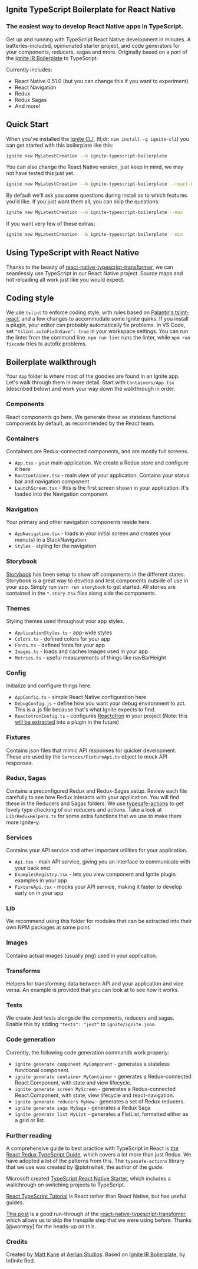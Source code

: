 ## Ignite TypeScript Boilerplate for React Native

### The easiest way to develop React Native apps in TypeScript.
Get up and running with TypeScript React Native development in minutes. A batteries-included, opinionated starter project, and code generators for your components, reducers, sagas and more. 
Originally based on a port of the [Ignite IR Boilerplate](https://github.com/infinitered/ignite-ir-boilerplate) to TypeScript.

Currently includes:

* React Native 0.51.0 (but you can change this if you want to experiment)
* React Navigation
* Redux
* Redux Sagas
* And more!

## Quick Start

When you've installed the [Ignite CLI](https://github.com/infinitered/ignite), (tl;dr: `npm install -g ignite-cli`) you can get started with this boilerplate like this:

```sh
ignite new MyLatestCreation --b ignite-typescript-boilerplate
```

You can also change the React Native version, just keep in mind, we may not have tested this just yet.

```sh
ignite new MyLatestCreation --b ignite-typescript-boilerplate --react-native-version 0.46.0-rc.2
```

By default we'll ask you some questions during install as to which features you'd like.  If you just want them all, you can skip the questions:

```sh
ignite new MyLatestCreation --b ignite-typescript-boilerplate --max
```

If you want very few of these extras:

```sh
ignite new MyLatestCreation --b ignite-typescript-boilerplate --min
```

## Using TypeScript with React Native

Thanks to the beauty of [react-native-typescript-transformer](https://github.com/ds300/react-native-typescript-transformer), we can seamlessly use TypeScript in our React Native project. Source maps and hot reloading all work just like you would expect.

## Coding style

We use `tslint` to enforce coding style, with rules based on [Palantir's tslint-react](https://github.com/palantir/tslint-react), 
and a few changes to accommodate some Ignite quirks. If you install a plugin, your editor can probably automatically fix problems. 
In VS Code, set `"tslint.autoFixOnSave": true` in your 
workspace settings. You can run the linter from the command line. `npm run lint` runs the linter, while `npm run fixcode` tries to autofix problems.

## Boilerplate walkthrough

Your `App` folder is where most of the goodies are found in an Ignite app. Let's walk through them in more detail. Start with `Containers/App.tsx` (described below) and work your way down the walkthrough in order.

### Components

React components go here. We generate these as stateless functional components by default, as recommended by the React team.

### Containers

Containers are Redux-connected components, and are mostly full screens.

* `App.tsx` - your main application. We create a Redux store and configure it here
* `RootContainer.tsx` - main view of your application. Contains your status bar and navigation component
* `LaunchScreen.tsx` - this is the first screen shown in your application. It's loaded into the Navigation component

### Navigation

Your primary and other navigation components reside here.

* `AppNavigation.tsx` - loads in your initial screen and creates your menu(s) in a StackNavigation
* `Styles` - styling for the navigation

### Storybook

[Storybook](https://storybook.js.org/) has been setup to show off components in the different states. Storybook is a great way to develop and test components outside of use in your app. Simply run `yarn run storybook` to get started. All stories are contained in the `*.story.tsx` files along side the components.

### Themes

Styling themes used throughout your app styles.

* `ApplicationStyles.ts` - app-wide styles
* `Colors.ts` - defined colors for your app
* `Fonts.ts` - defined fonts for your app
* `Images.ts` - loads and caches images used in your app
* `Metrics.ts` - useful measurements of things like navBarHeight

### Config

Initialize and configure things here.

* `AppConfig.ts` - simple React Native configuration here
* `DebugConfig.js` - define how you want your debug environment to act. This is a .js file because that's what
Ignite expects to find.
* `ReactotronConfig.ts` - configures [Reactotron](https://github.com/infinitered/reactotron) in your project (Note: this [will be extracted](https://github.com/infinitered/ignite/issues/779) into a plugin in the future)

### Fixtures

Contains json files that mimic API responses for quicker development. These are used by the `Services/FixtureApi.ts` object to mock API responses.

### Redux, Sagas

Contains a preconfigured Redux and Redux-Sagas setup. Review each file carefully to see how Redux interacts with your application. You will find these in the Reducers and Sagas folders. We use [typesafe-actions](https://github.com/piotrwitek/typesafe-actions) to get lovely
type checking of our reducers and actions. Take a look at `Lib/ReduxHelpers.ts` for some extra functions that
we use to make them more Ignite-y.

### Services

Contains your API service and other important utilities for your application.

* `Api.tsx` - main API service, giving you an interface to communicate with your back end
* `ExamplesRegistry.tsx` - lets you view component and Ignite plugin examples in your app
* `FixtureApi.tsx` - mocks your API service, making it faster to develop early on in your app


### Lib

We recommend using this folder for modules that can be extracted into their own NPM packages at some point.

### Images

Contains actual images (usually png) used in your application.

### Transforms

Helpers for transforming data between API and your application and vice versa. An example is provided that you can look at to see how it works.

### Tests

We create Jest tests alongside the components, reducers and sagas. Enable this by adding `"tests": "jest"` to `ignite/ignite.json`.

### Code generation

Currently, the following code generation commands work properly:
* `ignite generate component MyComponent` - generates a stateless functional component.
* `ignite generate container MyContainer` - generates a Redux-connected React.Component, with state and view lifecycle.
* `ignite generate screen MyScreen` - generates a Redux-connected React.Component, with state, view lifecycle and react-navigation.
* `ignite generate reducers MyNew` - generates a set of Redux reducers.
* `ignite generate saga MySaga` - generates a Redux Saga
* `ignite generate list MyList` - generates a FlatList, formatted either as a grid or list.

### Further reading

A comprehensive guide to best practice with TypeScript in React is [the React Redux TypeScript Guide](https://github.com/piotrwitek/react-redux-typescript-guide), which covers a lot more than just Redux. We have adopted a lot of the patterns from this. The `typesafe-actions` library that we use was created by @piotrwitek, the author of the guide.

Microsoft created [TypeScript React Native Starter](https://github.com/Microsoft/TypeScript-React-Native-Starter), which includes a walkthrough on switching projects to TypeScript.

[React TypeScript Tutorial](https://github.com/DanielRosenwasser/React-TypeScript-Tutorial) is React rather than React Native, but has useful guides.

[This post](http://blog.novanet.no/easy-typescript-with-react-native/) is a good run-through of the [react-native-typescript-transfomer](https://github.com/ds300/react-native-typescript-transformer), which allows us to skip the transpile step that we were using before. Thanks [@wormyy] for the heads-up on this.

### Credits
Created by [Matt Kane](https://github.com/ascorbic) at [Aerian Studios](https://www.aerian.com). Based on [Ignite IR Boilerplate](https://github.com/infinitered/ignite-ir-boilerplate), by Infinite Red. 